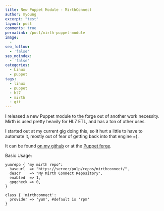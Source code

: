 ```yaml
---
title: New Puppet Module - MirthConnect
author: myoung
excerpt: "test"
layout: post
comments: true
permalink: /post/mirth-puppet-module
image:
  - 
seo_follow:
  - 'false'
seo_noindex:
  - 'false'
categories:
  - Linux
  - puppet
tags:
  - linux
  - puppet
  - hl7
  - mirth
  - git
---
```

I released a new Puppet module to the forge out of another work necessity. Mirth is used pretty heavily for HL7 ETL, and has a ton of other uses. <!-- more -->

I started out at my current gig doing this, so it hurt a little to have to automate it, mostly out of fear of getting back into that engine =).

It can be found [on my github](https://github.com/myoung34/puppet-mirthconnect) or at the [Puppet forge](https://forge.puppetlabs.com/myoung34/mirthconnect).

Basic Usage:

```
yumrepo { "my mirth repo":
  baseurl  => "https://server/pulp/repos/mirthconnect/",
  descr    => "My Mirth Connect Repository",
  enabled  => 1,
  gpgcheck => 0,
}

class { 'mirthconnect':
  provider => 'yum', #default is 'rpm'
}
```
